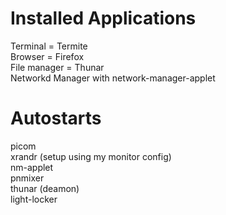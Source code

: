 # Installed Applications
Terminal = Termite  
Browser = Firefox  
File manager = Thunar  
Networkd Manager with network-manager-applet  

# Autostarts
picom  
xrandr (setup using my monitor config)  
nm-applet  
pnmixer  
thunar (deamon)  
light-locker
